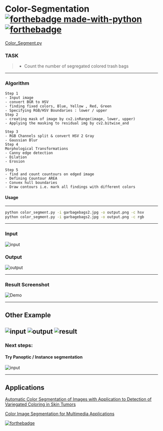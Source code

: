 # Color-Segmentation  [![forthebadge made-with-python](http://ForTheBadge.com/images/badges/made-with-python.svg)](https://github.com/vasantvohra/Color-Segmentation/blob/master/color_segment.py) [![forthebadge](https://forthebadge.com/images/badges/powered-by-responsibility.svg)](https://forthebadge.com)

[Color_Segment.py](https://github.com/vasantvohra/Color-Segmentation/blob/master/color_segment.py)
### TASK
 > * Count the number of segregated colored trash bags
---
### Algorithm
```
Step 1
- Input image 
- convert BGR to HSV
- finding fixed colors, Blue, Yellow , Red, Green
- Specifying RGB/HSV Boundaries : lower / upper
Step 2
- creating mask of image by cv2.inRange(image, lower, upper)
- Applying the masking to residual img by cv2.bitwise_and

Step 3
- RGB Channels split & convert HSV 2 Gray
- Gaussian Blur
Step 4
Morphological Transformations
- Canny edge detection
- Dilation
- Erosion

Step 5
- find and count countours on edged image
- Defining Countour AREA
- Convex hull boundaries
- Draw contours i.e. mark all findings with different colors
```
#### Usage
---
```sh
python color_segment.py -i garbagebags2.jpg -o output.png -c hsv
python color_segment.py -i garbagebags2.jpg -o output.png -c rgb
```
---
### Input
![input](https://github.com/vasantvohra/Color-Segmentation/blob/master/garbagebags2.jpg) 
### Output
![output](https://github.com/vasantvohra/Color-Segmentation/blob/master/output.jpg)

---
### Result Screenshot
![Demo](https://github.com/vasantvohra/Color-Segmentation/blob/master/counting.png)

---

## Other Example

![input](https://github.com/vasantvohra/Color-Segmentation/blob/master/coloredimage.jpeg) ![output](https://github.com/vasantvohra/Color-Segmentation/blob/master/out.png)
![result](https://github.com/vasantvohra/Color-Segmentation/blob/master/thumbpin%20count.png)
---
### Next steps:
#### Try Panoptic / Instance segmentation
![input](https://github.com/vasantvohra/Color-Segmentation/blob/master/count%20people.png)

---

## Applications
[Automatic Color Segmentation of Images with
Application to Detection of Variegated
Coloring in Skin Tumors](http://groups.inf.ed.ac.uk/vision/MCDONAGH/related%20work/literature/Automatic%20color%20segmentation%20of%20images%20with%20application%20todetection%20of%20variegated%20coloring%20in%20skin%20tumors.pdf)

[Color Image Segmentation for Multimedia Applications](https://link.springer.com/article/10.1023/A:1008163913937)

[![forthebadge](https://forthebadge.com/images/badges/built-with-love.svg)](https://forthebadge.com)
